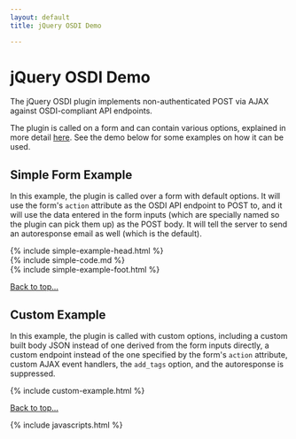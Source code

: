 ```yaml
---
layout: default
title: jQuery OSDI Demo

---
```

# jQuery OSDI Demo
	                
The jQuery OSDI plugin implements non-authenticated POST via AJAX against OSDI-compliant API endpoints.
	                
The plugin is called on a form and can contain various options, explained in more detail [here](https://github.com/opensupporter/jquery-osdi). See the demo below for some examples on how it can be used.
	                
## Simple Form Example
                    
In this example, the plugin is called over a form with default options. It will use the form's `action` attribute as the OSDI API endpoint to POST to, and it will use the data entered in the form inputs (which are specially named so the plugin can pick them up) as the POST body. It will tell the server to send an autoresponse email as well (which is the default).

{% include simple-example-head.html %}		
{% include simple-code.md %}				
{% include simple-example-foot.html %}		
					
[Back to top...](#)

					
## Custom Example
                    
In this example, the plugin is called with custom options, including a custom built body JSON instead of one derived from the form inputs directly, a custom endpoint instead of the one specified by the form's `action` attribute, custom AJAX event handlers, the `add_tags` option, and the autoresponse is suppressed.
					
{% include custom-example.html %}
					
[Back to top...](#)

{% include javascripts.html %}